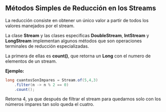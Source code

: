 ## Métodos Simples de Reducción en los Streams

La reducción consiste en obtener un único valor a partir de todos los valores manejados por el stream.

La clase **Stream** y las clases especificas **DoubleStream**, **IntStream** y **LongStream** implementan algunos métodos que son operaciones terminales de reducción especializadas.

La primera de ellas es **count()**, que retorna un **Long** con el numero de elementos de un stream.

**Ejemplo:**

```java
long cuantosSonImpares = Stream.of(5,4,3)
    .filter(n -> n % 2 == 0)
    .count();
```
 Retorna 4, ya que después de filtrar el stream para quedarnos solo con los números impares tan solo queda el cuatro.

 